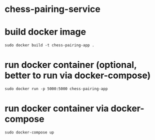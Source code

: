 # chess-pairing-service

# build docker image
`sudo docker build -t chess-pairing-app .`

# run docker container (optional, better to run via docker-compose)
`sudo docker run -p 5000:5000 chess-pairing-app`

# run docker container via docker-compose
`sudo docker-compose up`